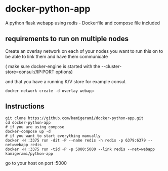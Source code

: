 # docker-python-app
A python flask webapp using redis - Dockerfile and compose file included


## requirements to run on multiple nodes
Create an overlay network on each of your nodes you want to run this on
to be able to link them and have them communicate

( make sure docker-engine is started with the --cluster-store=consul://IP:PORT options) 

and that you have a running K/V store for example consul.

```docker network create -d overlay webapp```

## Instructions
```
git clone https://github.com/kamigerami/docker-python-app.git 
cd docker-python-app
# if you are using compose
docker-compose up -d
# if you want to start everything manually
docker -H :3375 run -dit -P --name redis -h redis -p 6379:6379 --net=webapp redis
docker -H :3375 run -tid -P -p 5000:5000 --link redis --net=webapp kamigerami/python-app
```
go to your host on port :5000
